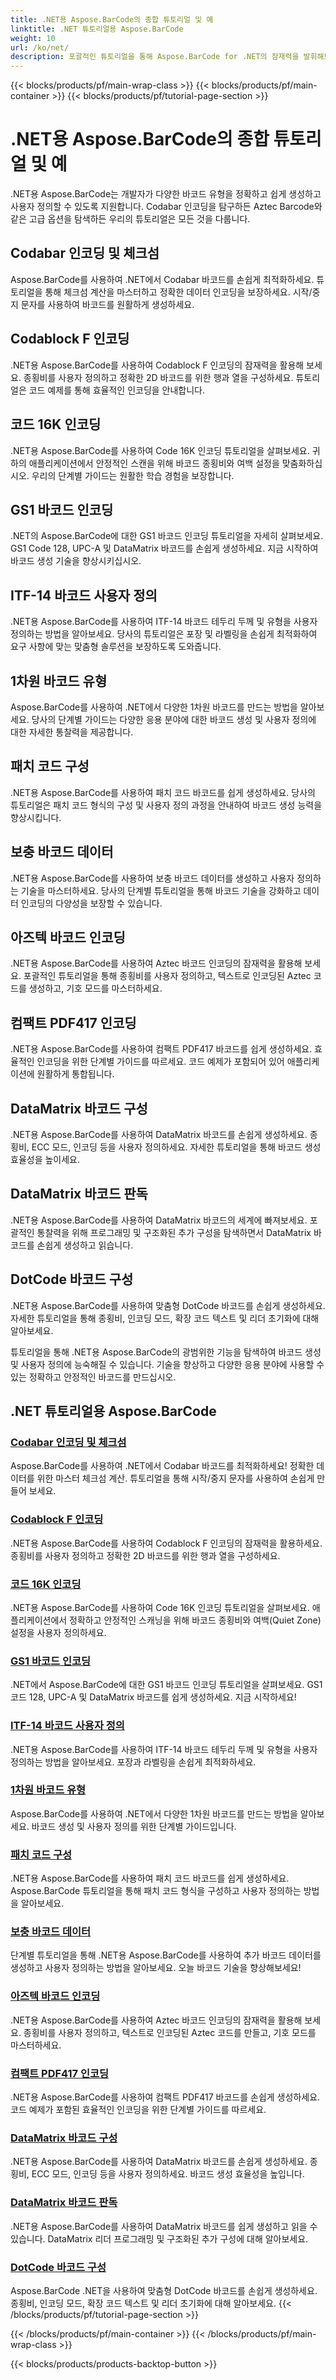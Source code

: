 ```yaml
---
title: .NET용 Aspose.BarCode의 종합 튜토리얼 및 예
linktitle: .NET 튜토리얼용 Aspose.BarCode
weight: 10
url: /ko/net/
description: 포괄적인 튜토리얼을 통해 Aspose.BarCode for .NET의 잠재력을 발휘해보세요! Codabar 인코딩을 마스터하고, Codablock F를 사용자 정의하고, Code 16K를 살펴보세요.
---
```


{{< blocks/products/pf/main-wrap-class >}}
{{< blocks/products/pf/main-container >}}
{{< blocks/products/pf/tutorial-page-section >}}

# .NET용 Aspose.BarCode의 종합 튜토리얼 및 예



.NET용 Aspose.BarCode는 개발자가 다양한 바코드 유형을 정확하고 쉽게 생성하고 사용자 정의할 수 있도록 지원합니다. Codabar 인코딩을 탐구하든 Aztec Barcode와 같은 고급 옵션을 탐색하든 우리의 튜토리얼은 모든 것을 다룹니다.

## Codabar 인코딩 및 체크섬

Aspose.BarCode를 사용하여 .NET에서 Codabar 바코드를 손쉽게 최적화하세요. 튜토리얼을 통해 체크섬 계산을 마스터하고 정확한 데이터 인코딩을 보장하세요. 시작/중지 문자를 사용하여 바코드를 원활하게 생성하세요.

## Codablock F 인코딩

.NET용 Aspose.BarCode를 사용하여 Codablock F 인코딩의 잠재력을 활용해 보세요. 종횡비를 사용자 정의하고 정확한 2D 바코드를 위한 행과 열을 구성하세요. 튜토리얼은 코드 예제를 통해 효율적인 인코딩을 안내합니다.

## 코드 16K 인코딩

.NET용 Aspose.BarCode를 사용하여 Code 16K 인코딩 튜토리얼을 살펴보세요. 귀하의 애플리케이션에서 안정적인 스캔을 위해 바코드 종횡비와 여백 설정을 맞춤화하십시오. 우리의 단계별 가이드는 원활한 학습 경험을 보장합니다.

## GS1 바코드 인코딩

.NET의 Aspose.BarCode에 대한 GS1 바코드 인코딩 튜토리얼을 자세히 살펴보세요. GS1 Code 128, UPC-A 및 DataMatrix 바코드를 손쉽게 생성하세요. 지금 시작하여 바코드 생성 기술을 향상시키십시오.

## ITF-14 바코드 사용자 정의

.NET용 Aspose.BarCode를 사용하여 ITF-14 바코드 테두리 두께 및 유형을 사용자 정의하는 방법을 알아보세요. 당사의 튜토리얼은 포장 및 라벨링을 손쉽게 최적화하여 요구 사항에 맞는 맞춤형 솔루션을 보장하도록 도와줍니다.

## 1차원 바코드 유형

Aspose.BarCode를 사용하여 .NET에서 다양한 1차원 바코드를 만드는 방법을 알아보세요. 당사의 단계별 가이드는 다양한 응용 분야에 대한 바코드 생성 및 사용자 정의에 대한 자세한 통찰력을 제공합니다.

## 패치 코드 구성

.NET용 Aspose.BarCode를 사용하여 패치 코드 바코드를 쉽게 생성하세요. 당사의 튜토리얼은 패치 코드 형식의 구성 및 사용자 정의 과정을 안내하여 바코드 생성 능력을 향상시킵니다.

## 보충 바코드 데이터

.NET용 Aspose.BarCode를 사용하여 보충 바코드 데이터를 생성하고 사용자 정의하는 기술을 마스터하세요. 당사의 단계별 튜토리얼을 통해 바코드 기술을 강화하고 데이터 인코딩의 다양성을 보장할 수 있습니다.

## 아즈텍 바코드 인코딩

.NET용 Aspose.BarCode를 사용하여 Aztec 바코드 인코딩의 잠재력을 활용해 보세요. 포괄적인 튜토리얼을 통해 종횡비를 사용자 정의하고, 텍스트로 인코딩된 Aztec 코드를 생성하고, 기호 모드를 마스터하세요.

## 컴팩트 PDF417 인코딩

.NET용 Aspose.BarCode를 사용하여 컴팩트 PDF417 바코드를 쉽게 생성하세요. 효율적인 인코딩을 위한 단계별 가이드를 따르세요. 코드 예제가 포함되어 있어 애플리케이션에 원활하게 통합됩니다.

## DataMatrix 바코드 구성

.NET용 Aspose.BarCode를 사용하여 DataMatrix 바코드를 손쉽게 생성하세요. 종횡비, ECC 모드, 인코딩 등을 사용자 정의하세요. 자세한 튜토리얼을 통해 바코드 생성 효율성을 높이세요.

## DataMatrix 바코드 판독

.NET용 Aspose.BarCode를 사용하여 DataMatrix 바코드의 세계에 빠져보세요. 포괄적인 통찰력을 위해 프로그래밍 및 구조화된 추가 구성을 탐색하면서 DataMatrix 바코드를 손쉽게 생성하고 읽습니다.

## DotCode 바코드 구성

.NET용 Aspose.BarCode를 사용하여 맞춤형 DotCode 바코드를 손쉽게 생성하세요. 자세한 튜토리얼을 통해 종횡비, 인코딩 모드, 확장 코드 텍스트 및 리더 초기화에 대해 알아보세요.

튜토리얼을 통해 .NET용 Aspose.BarCode의 광범위한 기능을 탐색하여 바코드 생성 및 사용자 정의에 능숙해질 수 있습니다. 기술을 향상하고 다양한 응용 분야에 사용할 수 있는 정확하고 안정적인 바코드를 만드십시오.
## .NET 튜토리얼용 Aspose.BarCode
### [Codabar 인코딩 및 체크섬](./codabar-encoding-and-checksum/)
Aspose.BarCode를 사용하여 .NET에서 Codabar 바코드를 최적화하세요! 정확한 데이터를 위한 마스터 체크섬 계산. 튜토리얼을 통해 시작/중지 문자를 사용하여 손쉽게 만들어 보세요.
### [Codablock F 인코딩](./codablock-f-encoding/)
.NET용 Aspose.BarCode를 사용하여 Codablock F 인코딩의 잠재력을 활용하세요. 종횡비를 사용자 정의하고 정확한 2D 바코드를 위한 행과 열을 구성하세요.
### [코드 16K 인코딩](./code-16k-encoding/)
.NET용 Aspose.BarCode를 사용하여 Code 16K 인코딩 튜토리얼을 살펴보세요. 애플리케이션에서 정확하고 안정적인 스캐닝을 위해 바코드 종횡비와 여백(Quiet Zone) 설정을 사용자 정의하세요.
### [GS1 바코드 인코딩](./gs1-barcode-encoding/)
.NET에서 Aspose.BarCode에 대한 GS1 바코드 인코딩 튜토리얼을 살펴보세요. GS1 코드 128, UPC-A 및 DataMatrix 바코드를 쉽게 생성하세요. 지금 시작하세요!
### [ITF-14 바코드 사용자 정의](./itf-14-barcode-customization/)
.NET용 Aspose.BarCode를 사용하여 ITF-14 바코드 테두리 두께 및 유형을 사용자 정의하는 방법을 알아보세요. 포장과 라벨링을 손쉽게 최적화하세요.
### [1차원 바코드 유형](./one-dimensional-barcode-types/)
Aspose.BarCode를 사용하여 .NET에서 다양한 1차원 바코드를 만드는 방법을 알아보세요. 바코드 생성 및 사용자 정의를 위한 단계별 가이드입니다.
### [패치 코드 구성](./patch-code-configuration/)
.NET용 Aspose.BarCode를 사용하여 패치 코드 바코드를 쉽게 생성하세요. Aspose.BarCode 튜토리얼을 통해 패치 코드 형식을 구성하고 사용자 정의하는 방법을 알아보세요.
### [보충 바코드 데이터](./supplemental-barcode-data/)
단계별 튜토리얼을 통해 .NET용 Aspose.BarCode를 사용하여 추가 바코드 데이터를 생성하고 사용자 정의하는 방법을 알아보세요. 오늘 바코드 기술을 향상해보세요!
### [아즈텍 바코드 인코딩](./aztec-barcode-encoding/)
.NET용 Aspose.BarCode를 사용하여 Aztec 바코드 인코딩의 잠재력을 활용해 보세요. 종횡비를 사용자 정의하고, 텍스트로 인코딩된 Aztec 코드를 만들고, 기호 모드를 마스터하세요.
### [컴팩트 PDF417 인코딩](./compact-pdf417-encoding/)
.NET용 Aspose.BarCode를 사용하여 컴팩트 PDF417 바코드를 손쉽게 생성하세요. 코드 예제가 포함된 효율적인 인코딩을 위한 단계별 가이드를 따르세요.
### [DataMatrix 바코드 구성](./datamatrix-barcode-configuration/)
.NET용 Aspose.BarCode를 사용하여 DataMatrix 바코드를 손쉽게 생성하세요. 종횡비, ECC 모드, 인코딩 등을 사용자 정의하세요. 바코드 생성 효율성을 높입니다.
### [DataMatrix 바코드 판독](./datamatrix-barcode-reading/)
.NET용 Aspose.BarCode를 사용하여 DataMatrix 바코드를 쉽게 생성하고 읽을 수 있습니다. DataMatrix 리더 프로그래밍 및 구조화된 추가 구성에 대해 알아보세요.
### [DotCode 바코드 구성](./dotcode-barcode-configuration/)
Aspose.BarCode .NET을 사용하여 맞춤형 DotCode 바코드를 손쉽게 생성하세요. 종횡비, 인코딩 모드, 확장 코드 텍스트 및 리더 초기화에 대해 알아보세요.
{{< /blocks/products/pf/tutorial-page-section >}}

{{< /blocks/products/pf/main-container >}}
{{< /blocks/products/pf/main-wrap-class >}}

{{< blocks/products/products-backtop-button >}}
